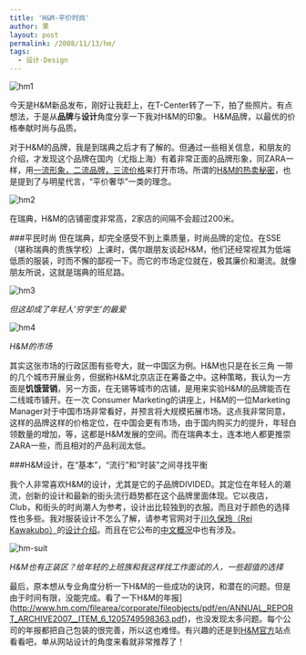 ```yaml
---
title: 'H&M-平价时尚'
author: 果
layout: post
permalink: /2008/11/13/hm/
tags:
  - 设计·Design
---
```

![hm1](http://lh4.ggpht.com/_8QVjn5bCEU4/SRxM9zF0hVI/AAAAAAAAQ-o/yop3oh6hcXI/s400/DSC_2199.JPG)

今天是H&M新品发布，刚好让我赶上，在T-Center转了一下，拍了些照片。有点想法，于是从**品牌**与**设计**角度分享一下我对H&M的印象。
H&M品牌，以最优的价格奉献时尚与品质。

对于H&M的品牌，我是到瑞典之后才有了解的。但通过一些相关信息，和朋友的介绍，才发现这个品牌在国内（尤指上海）有着非常正面的品牌形象，同ZARA一样，用[一流形象，二流品牌，三流价格](http://www.efu.com.cn/data/2008/2008-11-13/254467.shtml)来打开市场。所谓的[H&M的热卖秘密](http://clothing.lady8844.com/clothing/photo/2008-11-06/1225963356d183786.html)，也是提到了与明星代言，“平价奢华”一类的理念。

![hm2](http://lh6.ggpht.com/_8QVjn5bCEU4/SRxNcLYZ6rI/AAAAAAAAQ_I/uC-T0FVlE4Q/s400/DSC_2201.JPG)

在瑞典，H&M的店铺密度非常高，2家店的间隔不会超过200米。

###平民时尚
但在瑞典，却完全感受不到上乘质量，时尚品牌的定位。在SSE（堪称瑞典的贵族学校）上课时，偶尔跟朋友谈起H&M，他们还经常视其为低端低质的服装，时而不懈的鄙视一下。而它的市场定位就在，极其廉价和潮流。就像朋友所说，这就是瑞典的班尼路。

![hm3](http://lh3.ggpht.com/_8QVjn5bCEU4/SRxPQAQOGII/AAAAAAAARAo/2sR2ewywoi4/s400/DSC_2218.JPG)

*但这却成了年轻人‘穷学生’的最爱*

![hm4](http://lh6.ggpht.com/_8QVjn5bCEU4/SRxPpeog3XI/AAAAAAAARBI/0JWu872c-10/s400/HMmarket.jpg)

*H&M的市场*
    
其实这张市场的行政区图有些夸大，就一中国区为例。H&M也只是在长三角 一带的几个城市开展业务，但据称H&M北京店正在筹备之中。这种策略，我认为一方面是**饥饿营销**，另一方面，在无锡等城市的店铺，是用来实验H&M的品牌能否在二线城市铺开。在一次 Consumer Marketing的讲座上，H&M的一位Marketing Manager对于中国市场非常看好，并预言将大规模拓展市场。这点我非常同意，这样的品牌这样的价格定位，在中国会更有市场，由于国内购买力的提升，年轻白领数量的增加，等，这都是H&M发展的空间。而在瑞典本土，连本地人都更推崇ZARA一些，而且相对的产品利润太低。

###H&M设计，在“基本”，“流行”和“时装”之间寻找平衡

我个人非常喜欢H&M的设计，尤其是它的子品牌DIVIDED。其定位在年轻人的潮流，创新的设计和最新的街头流行趋势都在这个品牌里面体现。它以夜店，Club，和街头的时尚潮人为参考，设计出比较独到的衣服。而且对于颜色的选择性也多些。我对服装设计不怎么了解，请参考官网对于[川久保玲（Rei Kawakubo）](http://zh.wikipedia.org/wiki/%E5%B7%9D%E4%B9%85%E4%BF%9D%E7%8E%B2)的[设计介绍](http://www.hm.com/cn//fashionpressrelease.ahtml?pressreleaseid=702&nodeid=334)。而且在它公布的[中文概况](http://www.hm.com/filearea/corporate/fileobjects/pdf/en/RM_DOWNLOAD_FACTSANDHISTORY_FACTSABOUTHM_PDF_CHINESE_1210834564777.pdf)中也有涉及。

![hm-suit](http://lh6.ggpht.com/_8QVjn5bCEU4/SRychap8nWI/AAAAAAAARDI/x34iOSaJUKQ/s400/DSC_2215.JPG)

*H&M也有正装区？给年轻的上班族和我这样找工作面试的人，一些超值的选择*

最后，原本想从专业角度分析一下H&M的一些成功的诀窍，和潜在的问题。但是由于时间有限，没能完成。看了一下H&M的年报](http://www.hm.com/filearea/corporate/fileobjects/pdf/en/ANNUAL_REPORT_ARCHIVE2007__ITEM_6_1205749598363.pdf)，也没发现太多问题。每个公司的年报都把自己包装的很完善，所以这也难怪。有兴趣的还是到[H&M官方](http://www.hm.com)站点看看吧，单从网站设计的角度来看就非常推荐了！
